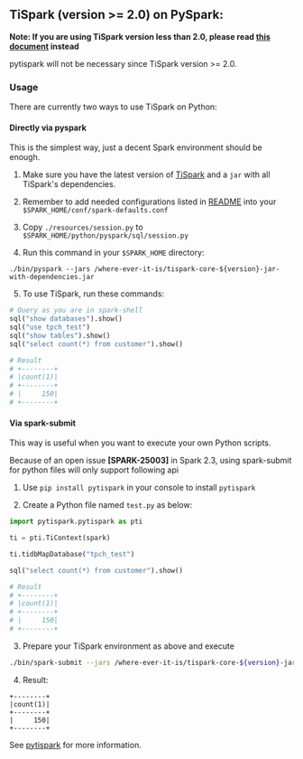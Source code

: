 ## TiSpark (version >= 2.0) on PySpark:
**Note: If you are using TiSpark version less than 2.0, please read [this document](./README_spark2.1.md) instead**

pytispark will not be necessary since TiSpark version >= 2.0.
### Usage
There are currently two ways to use TiSpark on Python:
#### Directly via pyspark
This is the simplest way, just a decent Spark environment should be enough.
1. Make sure you have the latest version of [TiSpark](https://github.com/pingcap/tispark) and a `jar` with all TiSpark's dependencies.

2. Remember to add needed configurations listed in [README](../README.md) into your `$SPARK_HOME/conf/spark-defaults.conf`

3. Copy `./resources/session.py` to `$SPARK_HOME/python/pyspark/sql/session.py`

4. Run this command in your `$SPARK_HOME` directory:
```
./bin/pyspark --jars /where-ever-it-is/tispark-core-${version}-jar-with-dependencies.jar
```

5. To use TiSpark, run these commands:
```python
# Query as you are in spark-shell
sql("show databases").show()
sql("use tpch_test")
sql("show tables").show()
sql("select count(*) from customer").show()

# Result
# +--------+
# |count(1)|
# +--------+
# |     150|
# +--------+
```

#### Via spark-submit
This way is useful when you want to execute your own Python scripts.

Because of an open issue **[SPARK-25003]** in Spark 2.3, using spark-submit for python files will only support following api

1. Use ```pip install pytispark``` in your console to install `pytispark` 

2. Create a Python file named `test.py` as below:
```python
import pytispark.pytispark as pti

ti = pti.TiContext(spark)

ti.tidbMapDatabase("tpch_test")

sql("select count(*) from customer").show()

# Result
# +--------+
# |count(1)|
# +--------+
# |     150|
# +--------+
```

3. Prepare your TiSpark environment as above and execute
```bash
./bin/spark-submit --jars /where-ever-it-is/tispark-core-${version}-jar-with-dependencies.jar test.py
```

4. Result:
```
+--------+
|count(1)|
+--------+
|     150|
+--------+
```


See [pytispark](https://pypi.python.org/pypi?:action=display&name=pytispark) for more information.